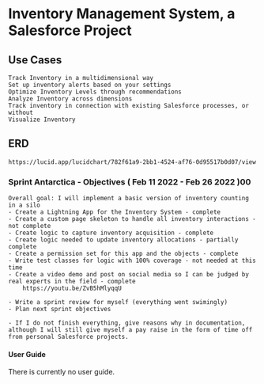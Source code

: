# Inventory Management System, a Salesforce Project

## Use Cases
    Track Inventory in a multidimensional way
    Set up inventory alerts based on your settings
    Optimize Inventory Levels through recommendations
    Analyze Inventory across dimensions
    Track inventory in connection with existing Salesforce processes, or without
    Visualize Inventory

## ERD
    https://lucid.app/lucidchart/782f61a9-2bb1-4524-af76-0d95517b0d07/view

### Sprint Antarctica - Objectives ( Feb 11 2022 - Feb 26 2022 )00
    Overall goal: I will implement a basic version of inventory counting in a silo
    - Create a Lightning App for the Inventory System - complete
    - Create a custom page skeleton to handle all inventory interactions - not complete
    - Create logic to capture inventory acquisition - complete
    - Create logic needed to update inventory allocations - partially complete
    - Create a permission set for this app and the objects - complete
    - Write test classes for logic with 100% coverage - not needed at this time
    - Create a video demo and post on social media so I can be judged by real experts in the field - complete
        https://youtu.be/ZvB5hMlyqqU

    - Write a sprint review for myself (everything went swimingly)
    - Plan next sprint objectives

    - If I do not finish everything, give reasons why in documentation, although I will still give myself a pay raise in the form of time off from personal Salesforce projects.

#### User Guide

There is currently no user guide.
